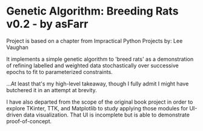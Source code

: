 # Genetic Algorithm: Breeding Rats v0.2 - by asFarr


Project is based on a chapter from Impractical Python Projects by: Lee Vaughan


It implements a simple genetic algorithm to 'breed rats' as a demonstration of refining labelled 
and weighted data stochastically over successive epochs to fit to parameterized constraints.



...At least that's my high-level takeaway, though I fully admit I might have butchered it in an attempt at brevity. 



I have also departed from the scope of the original book project in order to explore TKinter, TTK, and Matplotlib 
to study applying those modules for UI-driven data visualization. That UI is incomplete but is able to demonstrate proof-of-concept. 
